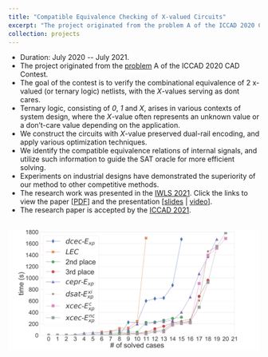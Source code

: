 ```yaml
---
title: "Compatible Equivalence Checking of X-valued Circuits"
excerpt: "The project originated from the problem A of the ICCAD 2020 CAD Contest. <br/><br/><img src='/images/xec_quantile.png' width='600'>"
collection: projects
---
```


* Duration: July 2020 -- July 2021.
* The project originated from the [problem](http://iccad-contest.org/2020/problems.html) A of the ICCAD 2020 CAD Contest.
* The goal of the contest is to verify the combinational equivalence of 2 x-valued (or ternary logic) netlists, with the *X*-values serving as dont cares.
* Ternary logic, consisting of *0*, *1* and *X*, arises in various contexts of system design, where the *X*-value often represents an unknown value or a don’t-care value depending on the application.
* We construct the circuits with *X*-value preserved dual-rail encoding, and apply various optimization techniques.
* We identify the compatible equivalence relations of internal signals, and utilize such information to guide the SAT oracle for more efficient solving.
* Experiments on industrial designs have demonstrated the superiority of our method to other competitive methods.
* The research work was presented in the [IWLS 2021](https://www.iwls.org/iwls2021/). Click the links to view the paper [[PDF](http://po-chun-chien.github.io/files/papers/iwls21_xcec.pdf)] and the presentation [[slides](http://po-chun-chien.github.io/files/slides/iwls21_xcec_slides.pdf) &#124; [video](https://youtu.be/vsuQvKqtPH8)].
* The research paper is accepted by the [ICCAD 2021](https://iccad.com/asp.php).

<br/>
<center><img src='/images/xec_quantile.png' width='600'></center>